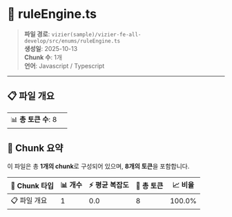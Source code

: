 # 📄 ruleEngine.ts

> **파일 경로**: `vizier(sample)/vizier-fe-all-develop/src/enums/ruleEngine.ts`  
> **생성일**: 2025-10-13  
> **Chunk 수**: 1개  
> **언어**: Javascript / Typescript
---


## 📋 파일 개요

| | |
|--|--|
| 📊 **총 토큰 수**: 8 |  |






## 🧩 Chunk 요약

이 파일은 총 **1개의 chunk**로 구성되어 있으며, **8개의 토큰**을 포함합니다.

| 🧩 Chunk 타입 | 📊 개수 | ⚡ 평균 복잡도 | 📝 총 토큰 | 📈 비율 |
|---------------|--------|-------------|----------|--------|
| 📋 파일 개요 | 1 | 0.0 | 8 | 100.0% |

